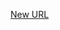



[New URL](../file-___home_harshil_Desktop_open-source_palisadoes_talawa_lib_views_after_auth_screens_events_create_event_page/)


